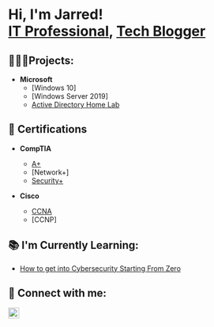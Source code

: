 <h1>Hi, I'm Jarred! <br/><a href="https://www.linkedin.com/in/jarredward1/">IT Professional</a>, <a href="https://www.jarredward.com">Tech Blogger</a></h1>

<h2>🧑🏿‍💻Projects:</h2>

- <b>Microsoft</b>
  - [Windows 10]
  - [Windows Server 2019]
  - [Active Directory Home Lab](https://github.com/joshmadakor1/Algorithms-Practice)

<h2>📄 Certifications</h2>

- <b>CompTIA</b>
  - [A+](https://www.youtube.com/watch?v=a83ASGn_V_s)
  - [Network+]
  - [Security+](https://www.youtube.com/watch?v=a83ASGn_V_s)
 
- <b>Cisco</b>
  - [CCNA](https://www.youtube.com/watch?v=a83ASGn_V_s)
  - [CCNP]



<h2>📚 I'm Currently Learning:</h2>

- [How to get into Cybersecurity Starting From Zero](https://www.youtube.com/watch?v=a83ASGn_V_s)


<h2>🤳 Connect with me:</h2>

[<img align="left" alt="Jarred Ward | LinkedIn" width="22px" src="https://cdn.jsdelivr.net/npm/simple-icons@v3/icons/linkedin.svg" />][linkedin]

[twitter]: https://twitter.com/joshmadakor
[youtube]: https://www.youtube.com/c/joshmadakor
[instagram]: https://www.instagram.com/joshmadakor/
[linkedin]: https://linkedin.com/in/joshmadakor

<!--
**joshmadakor1/joshmadakor1** is a ✨ _special_ ✨ repository because its `README.md` (this file) appears on your GitHub profile.

Here are some ideas to get you started:

- 🔭 I’m currently working on ...
- 🌱 I’m currently learning ...
- 👯 I’m looking to collaborate on ...
- 🤔 I’m looking for help with ...
- 💬 Ask me about ...
- 📫 How to reach me: ...
- 😄 Pronouns: ...
- ⚡ Fun fact: ...
-->
